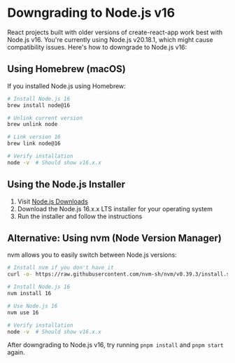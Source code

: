 # Downgrading to Node.js v16

React projects built with older versions of create-react-app work best with Node.js v16. You're currently using Node.js v20.18.1, which might cause compatibility issues. Here's how to downgrade to Node.js v16:

## Using Homebrew (macOS)

If you installed Node.js using Homebrew:

```bash
# Install Node.js 16
brew install node@16

# Unlink current version
brew unlink node

# Link version 16
brew link node@16

# Verify installation
node -v  # Should show v16.x.x
```

## Using the Node.js Installer

1. Visit [Node.js Downloads](https://nodejs.org/en/download/)
2. Download the Node.js 16.x.x LTS installer for your operating system
3. Run the installer and follow the instructions

## Alternative: Using nvm (Node Version Manager)

nvm allows you to easily switch between Node.js versions:

```bash
# Install nvm if you don't have it
curl -o- https://raw.githubusercontent.com/nvm-sh/nvm/v0.39.3/install.sh | bash

# Install Node.js 16
nvm install 16

# Use Node.js 16
nvm use 16

# Verify installation
node -v  # Should show v16.x.x
```

After downgrading to Node.js v16, try running `pnpm install` and `pnpm start` again.
